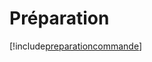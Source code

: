 # Préparation

[!include[preparationcommande](preparation.preparationcommande.autogen.md)]





























































































